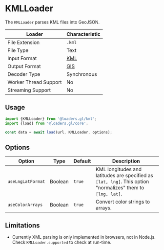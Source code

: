 # KMLLoader

The `KMLLoader` parses KML files into GeoJSON.

| Loader                | Characteristic   |
| --------------------- | ---------------- |
| File Extension        | `.kml`           |
| File Type             | Text             |
| Input Format          | [KML](https://en.wikipedia.org/wiki/Keyhole_Markup_Language) |
| Output Format         | [GIS](docs/specifications/category-gis.md) |
| Decoder Type          | Synchronous      |
| Worker Thread Support | No               |
| Streaming Support     | No               |

## Usage

```js
import {KMLLoader} from '@loaders.gl/kml';
import {load} from '@loaders.gl/core';

const data = await load(url, KMLLoader, options);
```

## Options

| Option        | Type      | Default     | Description       |
| ------------- | --------- | ----------- | ----------------- |
| `useLngLatFormat` | Boolean | `true`  | KML longitudes and latitudes are specified as `[lat, lng]`. This option "normalizes" them to `[lng, lat]`. |
| `useColorArrays`  | Boolean | `true`  | Convert color strings to arrays. |

## Limitations

- Currently XML parsing is only implemented in browsers, not in Node.js. Check `KMLLoader.supported` to check at run-time.

